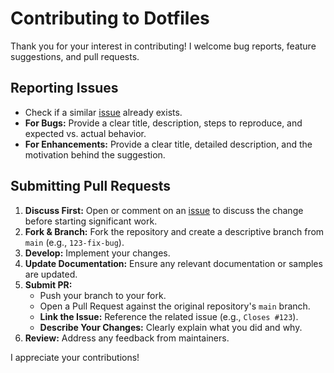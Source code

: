 # Contributing to Dotfiles

Thank you for your interest in contributing! I welcome bug reports, feature suggestions, and pull requests.

## Reporting Issues

* Check if a similar [issue](https://github.com/Fadyio/dotfiles/issues?q=sort%3Aupdated-desc+is%3Aissue+is%3Aopen) already exists.
* **For Bugs:** Provide a clear title, description, steps to reproduce, and expected vs. actual behavior.
* **For Enhancements:** Provide a clear title, detailed description, and the motivation behind the suggestion.

## Submitting Pull Requests

1.  **Discuss First:** Open or comment on an [issue](https://github.com/Fadyio/dotfiles/issues?q=sort%3Aupdated-desc+is%3Aissue+is%3Aopen) to discuss the change before starting significant work.
2.  **Fork & Branch:** Fork the repository and create a descriptive branch from `main` (e.g., `123-fix-bug`).
3.  **Develop:** Implement your changes.
4.  **Update Documentation:** Ensure any relevant documentation or samples are updated.
5.  **Submit PR:**
    * Push your branch to your fork.
    * Open a Pull Request against the original repository's `main` branch.
    * **Link the Issue:** Reference the related issue (e.g., `Closes #123`).
    * **Describe Your Changes:** Clearly explain what you did and why.
6.  **Review:** Address any feedback from maintainers.

I appreciate your contributions!
